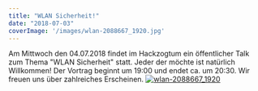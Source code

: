 ```yaml
---
title: "WLAN Sicherheit!"
date: "2018-07-03"
coverImage: '/images/wlan-2088667_1920.jpg'
---
```


Am Mittwoch den 04.07.2018 findet im Hackzogtum ein öffentlicher Talk zum Thema "WLAN Sicherheit" statt. Jeder der möchte ist natürlich Willkommen! Der Vortrag beginnt um 19:00 und endet ca. um 20:30. Wir freuen uns über zahlreiches Erscheinen. [![wlan-2088667_1920](../images/wlan-2088667_1920.jpg)](https://hackzogtum-coburg.de/wp-content/uploads/2018/07/wlan-2088667_1920.jpg)
